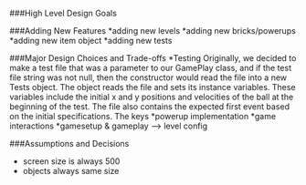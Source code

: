 ###High Level Design Goals

###Adding New Features
*adding new levels
*adding new bricks/powerups
*adding new item object
*adding new tests

###Major Design Choices and Trade-offs
*Testing
Originally, we decided to make a test file that was a parameter to our GamePlay class, and if the test file string was 
not null, then the constructor would read the file into a new Tests object. The object reads the file and sets its instance
variables. These variables include the initial x and y positions and velocities of the ball at the beginning of the test.
The file also contains the expected first event based on the initial specifications. The keys 
*powerup implementation
*game interactions
*gamesetup & gameplay --> level config

###Assumptions and Decisions
* screen size is always 500
* objects always same size
